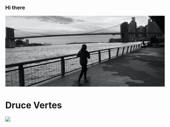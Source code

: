 ### Hi there 
![Skyline banner image](github_banner.jpg "banner")

# Druce Vertes

<img src="https://img.shields.io/badge/BadgeText-HexColor?logo=SimpleIconName&logoColor=ColorName&style=ShieldStyle" />
<!--
**druce/druce** is a ✨ _special_ ✨ repository because its `README.md` (this file) appears on your GitHub profile.

Here are some ideas to get you started:

- 🔭 I’m currently working on ...
- 🌱 I’m currently learning ...
- 👯 I’m looking to collaborate on ...
- 🤔 I’m looking for help with ...
- 💬 Ask me about ...
- 📫 How to reach me: ...
- 😄 Pronouns: ...
- ⚡ Fun fact: ...
-->
